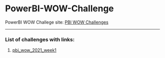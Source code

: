 # PowerBI-WOW-Challenge

PowerBI WOW Challege site: [PBI WOW Challenges](https://workout-wednesday.com/power-bi-challenges/)


---
### List of challenges with links:
1. [pbi_wow_2021_week1](https://workout-wednesday.com/pbi-2021-w01/)